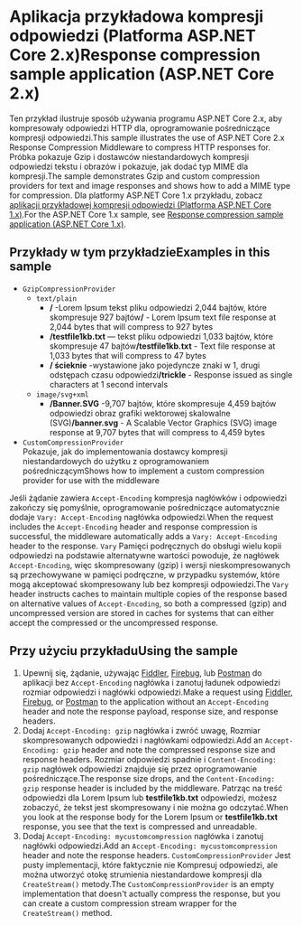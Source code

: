 # <a name="response-compression-sample-application-aspnet-core-2x"></a><span data-ttu-id="17429-101">Aplikacja przykładowa kompresji odpowiedzi (Platforma ASP.NET Core 2.x)</span><span class="sxs-lookup"><span data-stu-id="17429-101">Response compression sample application (ASP.NET Core 2.x)</span></span>

<span data-ttu-id="17429-102">Ten przykład ilustruje sposób używania programu ASP.NET Core 2.x, aby kompresowały odpowiedzi HTTP dla, oprogramowanie pośredniczące kompresji odpowiedzi.</span><span class="sxs-lookup"><span data-stu-id="17429-102">This sample illustrates the use of ASP.NET Core 2.x Response Compression Middleware to compress HTTP responses for.</span></span> <span data-ttu-id="17429-103">Próbka pokazuje Gzip i dostawców niestandardowych kompresji odpowiedzi tekstu i obrazów i pokazuje, jak dodać typ MIME dla kompresji.</span><span class="sxs-lookup"><span data-stu-id="17429-103">The sample demonstrates Gzip and custom compression providers for text and image responses and shows how to add a MIME type for compression.</span></span> <span data-ttu-id="17429-104">Dla platformy ASP.NET Core 1.x przykładu, zobacz [aplikacji przykładowej kompresji odpowiedzi (Platforma ASP.NET Core 1.x)](https://github.com/aspnet/Docs/tree/master/aspnetcore/performance/response-compression/samples/1.x).</span><span class="sxs-lookup"><span data-stu-id="17429-104">For the ASP.NET Core 1.x sample, see [Response compression sample application (ASP.NET Core 1.x)](https://github.com/aspnet/Docs/tree/master/aspnetcore/performance/response-compression/samples/1.x).</span></span>

## <a name="examples-in-this-sample"></a><span data-ttu-id="17429-105">Przykłady w tym przykładzie</span><span class="sxs-lookup"><span data-stu-id="17429-105">Examples in this sample</span></span>

* `GzipCompressionProvider`
  * `text/plain`
    * <span data-ttu-id="17429-106">**/** -Lorem Ipsum tekst pliku odpowiedzi 2,044 bajtów, które skompresuje 927 bajtów</span><span class="sxs-lookup"><span data-stu-id="17429-106">**/** - Lorem Ipsum text file response at 2,044 bytes that will compress to 927 bytes</span></span>
    * <span data-ttu-id="17429-107">**/testfile1kb.txt** — tekst pliku odpowiedzi 1,033 bajtów, które skompresuje 47 bajtów</span><span class="sxs-lookup"><span data-stu-id="17429-107">**/testfile1kb.txt** - Text file response at 1,033 bytes that will compress to 47 bytes</span></span>
    * <span data-ttu-id="17429-108">**/ ścieknie** -wystawione jako pojedyncze znaki w 1, drugi odstępach czasu odpowiedzi</span><span class="sxs-lookup"><span data-stu-id="17429-108">**/trickle** - Response issued as single characters at 1 second intervals</span></span>
  * `image/svg+xml`
    * <span data-ttu-id="17429-109">**/Banner.SVG** -9,707 bajtów, które skompresuje 4,459 bajtów odpowiedzi obraz grafiki wektorowej skalowalne (SVG)</span><span class="sxs-lookup"><span data-stu-id="17429-109">**/banner.svg** - A Scalable Vector Graphics (SVG) image response at 9,707 bytes that will compress to 4,459 bytes</span></span>
* `CustomCompressionProvider`<br><span data-ttu-id="17429-110">Pokazuje, jak do implementowania dostawcy kompresji niestandardowych do użytku z oprogramowaniem pośredniczącym</span><span class="sxs-lookup"><span data-stu-id="17429-110">Shows how to implement a custom compression provider for use with the middleware</span></span>

<span data-ttu-id="17429-111">Jeśli żądanie zawiera `Accept-Encoding` kompresja nagłówków i odpowiedzi zakończy się pomyślnie, oprogramowanie pośredniczące automatycznie dodaje `Vary: Accept-Encoding` nagłówka odpowiedzi.</span><span class="sxs-lookup"><span data-stu-id="17429-111">When the request includes the `Accept-Encoding` header and response compression is successful, the middleware automatically adds a `Vary: Accept-Encoding` header to the response.</span></span> <span data-ttu-id="17429-112">`Vary` Pamięci podręcznych do obsługi wielu kopii odpowiedzi na podstawie alternatywne wartości powoduje, że nagłówek `Accept-Encoding`, więc skompresowany (gzip) i wersji nieskompresowanych są przechowywane w pamięci podręczne, w przypadku systemów, które mogą akceptować skompresowany lub bez kompresji odpowiedzi.</span><span class="sxs-lookup"><span data-stu-id="17429-112">The `Vary` header instructs caches to maintain multiple copies of the response based on alternative values of `Accept-Encoding`, so both a compressed (gzip) and uncompressed version are stored in caches for systems that can either accept the compressed or the uncompressed response.</span></span>

## <a name="using-the-sample"></a><span data-ttu-id="17429-113">Przy użyciu przykładu</span><span class="sxs-lookup"><span data-stu-id="17429-113">Using the sample</span></span>

1. <span data-ttu-id="17429-114">Upewnij się, żądanie, używając [Fiddler](http://www.telerik.com/fiddler), [Firebug](http://getfirebug.com/), lub [Postman](https://www.getpostman.com/) do aplikacji bez `Accept-Encoding` nagłówka i zanotuj ładunek odpowiedzi rozmiar odpowiedzi i nagłówki odpowiedzi.</span><span class="sxs-lookup"><span data-stu-id="17429-114">Make a request using [Fiddler](http://www.telerik.com/fiddler), [Firebug](http://getfirebug.com/), or [Postman](https://www.getpostman.com/) to the application without an `Accept-Encoding` header and note the response payload, response size, and response headers.</span></span>
1. <span data-ttu-id="17429-115">Dodaj `Accept-Encoding: gzip` nagłówka i zwróć uwagę, Rozmiar skompresowanych odpowiedzi i nagłówkami odpowiedzi.</span><span class="sxs-lookup"><span data-stu-id="17429-115">Add an `Accept-Encoding: gzip` header and note the compressed response size and response headers.</span></span> <span data-ttu-id="17429-116">Rozmiar odpowiedzi spadnie i `Content-Encoding: gzip` nagłówek odpowiedzi znajduje się przez oprogramowanie pośredniczące.</span><span class="sxs-lookup"><span data-stu-id="17429-116">The response size drops, and the `Content-Encoding: gzip` response header is included by the middleware.</span></span> <span data-ttu-id="17429-117">Patrząc na treść odpowiedzi dla Lorem Ipsum lub **testfile1kb.txt** odpowiedzi, możesz zobaczyć, że tekst jest skompresowany i nie można go odczytać.</span><span class="sxs-lookup"><span data-stu-id="17429-117">When you look at the response body for the Lorem Ipsum or **testfile1kb.txt** response, you see that the text is compressed and unreadable.</span></span>
1. <span data-ttu-id="17429-118">Dodaj `Accept-Encoding: mycustomcompression` nagłówka i zanotuj nagłówki odpowiedzi.</span><span class="sxs-lookup"><span data-stu-id="17429-118">Add an `Accept-Encoding: mycustomcompression` header and note the response headers.</span></span> <span data-ttu-id="17429-119">`CustomCompressionProvider` Jest pusty implementacji, które faktycznie nie Kompresuj odpowiedzi, ale można utworzyć otokę strumienia niestandardowe kompresji dla `CreateStream()` metody.</span><span class="sxs-lookup"><span data-stu-id="17429-119">The `CustomCompressionProvider` is an empty implementation that doesn't actually compress the response, but you can create a custom compression stream wrapper for the `CreateStream()` method.</span></span>
